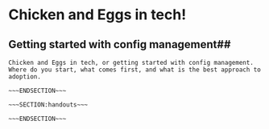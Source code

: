 <!SLIDE>
# Chicken and Eggs in tech! #
## Getting started with config management##

`Chicken and Eggs in tech, or getting started with config management. Where do you start, what comes first, and what is the best approach to adoption.`


~~~SECTION:notes~~~
~~~ENDSECTION~~~

~~~SECTION:handouts~~~

~~~ENDSECTION~~~

